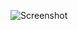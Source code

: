 ![Screenshot](https://raw.githubusercontent.com/Cryakl/Ultimate-RAT-Collection/refs/heads/main/Insurrection/Insurrection%201.1/Screenshot.png)
